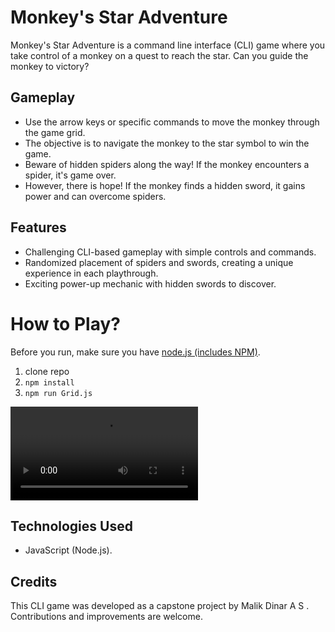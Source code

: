 # Monkey's Star Adventure

Monkey's Star Adventure is a command line interface (CLI) game where you take control of a monkey on a quest to reach the star. Can you guide the monkey to victory?

## Gameplay

- Use the arrow keys or specific commands to move the monkey through the game grid.
- The objective is to navigate the monkey to the star symbol to win the game.
- Beware of hidden spiders along the way! If the monkey encounters a spider, it's game over.
- However, there is hope! If the monkey finds a hidden sword, it gains power and can overcome spiders.

## Features

- Challenging CLI-based gameplay with simple controls and commands.
- Randomized placement of spiders and swords, creating a unique experience in each playthrough.
- Exciting power-up mechanic with hidden swords to discover.

# How to Play?

Before you run, make sure you have [node.js (includes NPM)](https://nodejs.org/en/download/).

1. clone repo
2. `npm install`
3. `npm run Grid.js` 


<video src="assets/capstone.mp4" controls>
  Your browser does not support the video tag.
</video>

## Technologies Used

- JavaScript (Node.js).

## Credits

This CLI game was developed as a capstone project by Malik Dinar A S . Contributions and improvements are welcome.
